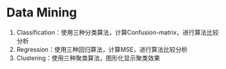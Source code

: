 # Data Mining
1. Classification：使用三种分类算法，计算Confusion-matrix，进行算法比较分析
2. Regression：使用三种回归算法，计算MSE，进行算法比较分析
3. Clustering：使用三种聚类算法，图形化显示聚类效果